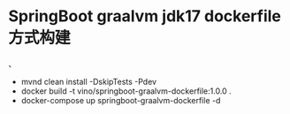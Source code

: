 # SpringBoot graalvm jdk17 dockerfile方式构建
、
* mvnd clean install -DskipTests -Pdev
* docker build     -t vino/springboot-graalvm-dockerfile:1.0.0 .
* docker-compose up springboot-graalvm-dockerfile -d

